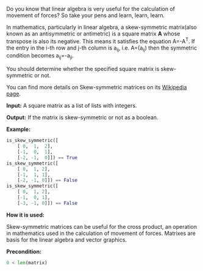 Do you know that linear algebra is very useful for the calculation of movement of forces?
So take your pens and learn, learn, learn.

In mathematics, particularly in linear algebra, a skew-symmetric matrix(also known as an antisymmetric or antimetric) 
is a square matrix <strong>A</strong> whose transpose is also its negative.
This means it satisfies the equation A=-A<sup>T</sup>.
If the entry in the i-th row and j-th column is a<sub>ij</sub>, i.e.
A=(a<sub>ij</sub>) then the symmetric condition becomes a<sub>ij</sub>=-a<sub>ji</sub>.

You should determine whether the specified square matrix is skew-symmetric or not.

You can find more details on Skew-symmetric matrices on its [Wikipedia page](http://en.wikipedia.org/wiki/Skew-symmetric_matrix).

**Input:** A square matrix as a list of lists with integers. 

**Output:** If the matrix is skew-symmetric or not as a boolean.

**Example:**

```python
is_skew_symmetric([
    [ 0,  1,  2],
    [-1,  0,  1],
    [-2, -1,  0]]) == True
is_skew_symmetric([
    [ 0,  1, 2],
    [-1,  1, 1],
    [-2, -1, 0]]) == False
is_skew_symmetric([
    [ 0,  1, 2],
    [-1,  0, 1],
    [-3, -1, 0]]) == False
```

**How it is used:**

Skew-symmetric matrices can be useful for the cross product, 
an operation in mathematics used in the calculation of movement of forces.
Matrixes are basis for the linear algebra and vector graphics.

**Precondition:**
```python
0 < len(matrix)
```


